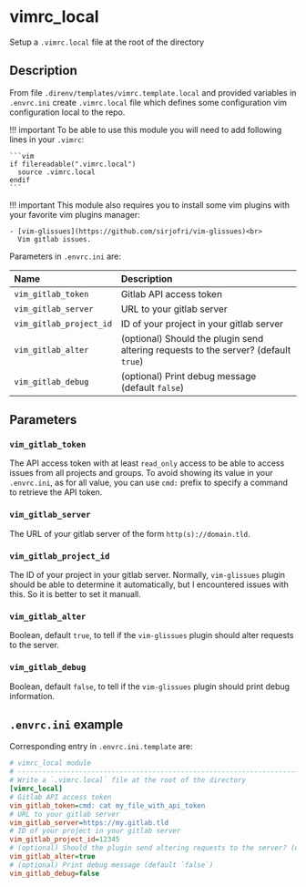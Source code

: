 # vimrc_local
Setup a `.vimrc.local` file at the root of the directory

## Description


From file `.direnv/templates/vimrc.template.local` and provided variables in
`.envrc.ini` create `.vimrc.local` file which defines some configuration
vim configuration local to the repo.

!!! important
    To be able to use this module you will need to add following lines in
    your `.vimrc`:

    ```vim
    if filereadable(".vimrc.local")
      source .vimrc.local
    endif
    ```

!!! important
    This module also requires you to install some vim plugins with your
    favorite vim plugins manager:

    - [vim-glissues](https://github.com/sirjofri/vim-glissues)<br>
      Vim gitlab issues.

Parameters in `.envrc.ini` are:

| Name                    | Description                                                                         |
| :---------------------- | :---------------------------------------------------------------------------------- |
| `vim_gitlab_token`      | Gitlab API access token                                                             |
| `vim_gitlab_server`     | URL to your gitlab server                                                           |
| `vim_gitlab_project_id` | ID of your project in your gitlab server                                            |
| `vim_gitlab_alter`      | (optional) Should the plugin send altering requests to the server? (default `true`) |
| `vim_gitlab_debug`      | (optional) Print debug message (default `false`)                                    |


## Parameters

### `vim_gitlab_token`

The API access token with at least `read_only` access to be able to access
issues from all projects and groups. To avoid showing its value in your
`.envrc.ini`, as for all value, you can use `cmd:` prefix to specify a
command to retrieve the API token.

### `vim_gitlab_server`

The URL of your gitlab server of the form `http(s)://domain.tld`.

### `vim_gitlab_project_id`

The ID of your project in your gitlab server. Normally, `vim-glissues`
plugin should be able to determine it automatically, but I encountered
issues with this. So it is better to set it manuall.

### `vim_gitlab_alter`

Boolean, default `true`, to tell if the `vim-glissues` plugin should alter
requests to the server.

### `vim_gitlab_debug`

Boolean, default `false`, to tell if the `vim-glissues` plugin should print
debug information.

## `.envrc.ini` example

Corresponding entry in `.envrc.ini.template` are:

```ini
# vimrc_local module
# ------------------------------------------------------------------------------
# Write a `.vimrc.local` file at the root of the directory
[vimrc_local]
# Gitlab API access token
vim_gitlab_token=cmd: cat my_file_with_api_token
# URL to your gitlab server
vim_gitlab_server=https://my.gitlab.tld
# ID of your project in your gitlab server
vim_gitlab_project_id=12345
# (optional) Should the plugin send altering requests to the server? (default `true`)
vim_gitlab_alter=true
# (optional) Print debug message (default `false`)
vim_gitlab_debug=false
```
